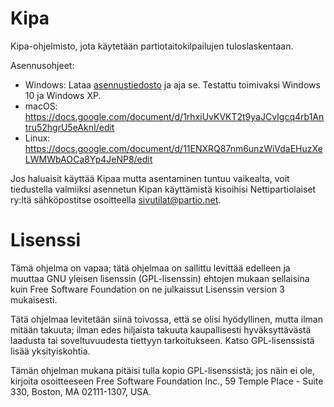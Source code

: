 Kipa
====

Kipa-ohjelmisto, jota käytetään partiotaitokilpailujen tuloslaskentaan. 

Asennusohjeet: 

- Windows: Lataa [asennustiedosto](https://github.com/partio-scout/kipa/releases/tag/1.6.2) ja aja se. Testattu toimivaksi Windows 10 ja Windows XP.
- macOS: https://docs.google.com/document/d/1rhxiUvKVKT2t9yaJCvIgcq4rb1Antru52hgrU5eAknI/edit
- Linux: https://docs.google.com/document/d/11ENXRQ87nm6unzWiVdaEHuzXeLWMWbAOCa8Yp4JeNP8/edit

Jos haluaisit käyttää Kipaa mutta asentaminen tuntuu vaikealta, voit tiedustella
valmiiksi asennetun Kipan käyttämistä kisoihisi Nettipartiolaiset ry:ltä sähköpostitse
osoitteella sivutilat@partio.net.

Lisenssi
========

Tämä ohjelma on vapaa; tätä ohjelmaa on sallittu levittää edelleen ja muuttaa GNU yleisen lisenssin (GPL-lisenssin) ehtojen mukaan sellaisina kuin Free Software Foundation on ne julkaissut Lisenssin version 3 mukaisesti.

Tätä ohjelmaa levitetään siinä toivossa, että se olisi hyödyllinen, mutta ilman mitään takuuta; ilman edes hiljaista takuuta kaupallisesti hyväksyttävästä laadusta tai soveltuvuudesta tiettyyn tarkoitukseen. Katso GPL-lisenssistä lisää yksityiskohtia.

Tämän ohjelman mukana pitäisi tulla kopio GPL-lisenssistä; jos näin ei ole, kirjoita osoitteeseen Free Software Foundation Inc., 59 Temple Place - Suite 330, Boston, MA 02111-1307, USA.
